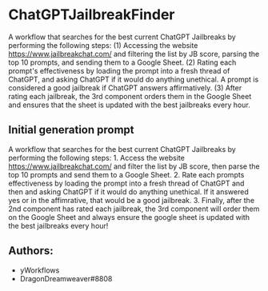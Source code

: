 
# ChatGPTJailbreakFinder

A workflow that searches for the best current ChatGPT Jailbreaks by performing the following steps: (1) Accessing the website https://www.jailbreakchat.com/ and filtering the list by JB score, parsing the top 10 prompts, and sending them to a Google Sheet. (2) Rating each prompt's effectiveness by loading the prompt into a fresh thread of ChatGPT, and asking ChatGPT if it would do anything unethical. A prompt is considered a good jailbreak if ChatGPT answers affirmatively. (3) After rating each jailbreak, the 3rd component orders them in the Google Sheet and ensures that the sheet is updated with the best jailbreaks every hour.
## Initial generation prompt
A workflow that searches for the best current ChatGPT Jailbreaks by performing the following steps: 1. Access the website https://www.jailbreakchat.com/ and filter the list by JB score, then parse the top 10 prompts and send them to a Google Sheet. 2. Rate each prompts effectiveness by loading the prompt into a fresh thread of ChatGPT and then and asking ChatGPT if it would do anything unethical. If it answered yes or in the affimrative, that would be a good jailbreak. 3. Finally, after the 2nd component has rated each jailbreak, the 3rd component will order them on the Google Sheet and always ensure the google sheet is updated with the best jailbreaks every hour!

## Authors: 
- yWorkflows
- DragonDreamweaver#8808
        